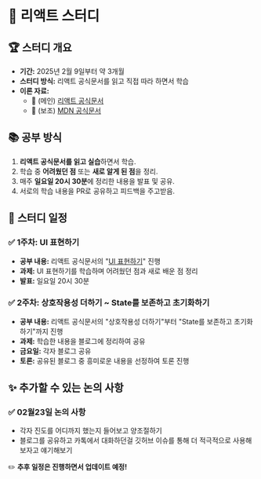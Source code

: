 # 🚀 리액트 스터디

## 🏆 스터디 개요
- **기간:** 2025년 2월 9일부터 약 3개월
- **스터디 방식:** 리액트 공식문서를 읽고 직접 따라 하면서 학습
- **이론 자료:**
  - 📌 (메인) [리액트 공식문서](https://ko.react.dev/)
  - 📌 (보조) [MDN 공식문서](https://developer.mozilla.org/ko/)

## 📚 공부 방식
1. **리액트 공식문서를 읽고 실습**하면서 학습.
2. 학습 중 **어려웠던 점** 또는 **새로 알게 된 점**을 정리.
3. 매주 **일요일 20시 30분**에 정리한 내용을 발표 및 공유.
4. 서로의 학습 내용을 PR로 공유하고 피드백을 주고받음.

## 📆 스터디 일정
### ✅ 1주차: UI 표현하기
- **공부 내용:** 리액트 공식문서의 "[UI 표현하기](https://ko.react.dev/learn#describing-the-ui)" 진행
- **과제:** UI 표현하기를 학습하며 어려웠던 점과 새로 배운 점 정리
- **발표:** 일요일 20시 30분
  
### ✅ 2주차: 상호작용성 더하기 ~ State를 보존하고 초기화하기

- **공부 내용:** 리액트 공식문서의 "상호작용성 더하기"부터 "State를 보존하고 초기화하기"까지 진행
- **과제:** 학습한 내용을 블로그에 정리하여 공유
- **금요일:** 각자 블로그 공유
- **토론:** 공유된 블로그 중 흥미로운 내용을 선정하여 토론 진행

## ✨ 추가할 수 있는 논의 사항

### ✅ 02월23일 논의 사항

- 각자 진도를 어디까지 했는지 들어보고 양조절하기
- 블로그를 공유하고 카톡에서 대화하던걸 깃허브 이슈를 통해 더 적극적으로 사용해보자고 얘기해보기

✏️ **추후 일정은 진행하면서 업데이트 예정!**
